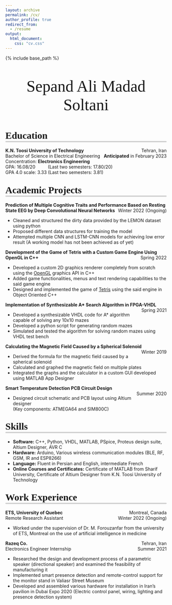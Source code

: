 ```yaml
---
layout: archive
permalink: /cv/
author_profile: true
redirect_from:
  - /resume
output:
  html_document:
    css: "cv.css"
---
```


<html>

<head>
    <title>Title of the document</title>
    <style>
        .headline {
            font-family: Calibri, "Helvetica", san-serif;
            line-height: 1.5em;
            color: black;
            font-size: 20px;
        }
        h2:after {
            content: ' ';
            display: block;
            border: 2px solid #d0d0d0;
            border-radius: 4px;
            -webkit-border-radius: 4px;
            -moz-border-radius: 4px;
            box-shadow: inset 0 1px 1px rgba(0, 0, 0, .05);
            -webkit-box-shadow: inset 0 1px 1px rgba(0, 0, 0, .05);
            -moz-box-shadow: inset 0 1px 1px rgba(0, 0, 0, .05);
        }
    </style>
    <body>
        {% include base_path %}
        <p style="text-align:center;font-size:30px;font-family:Times New Roman;font-size:50px">
            Sepand Ali Madad Soltani
        </p>
        <p style="text-align:left;">
            <h2>
                <span style="font-family:Times New Roman;font-size:30px">
       Education
    </span></h2>
            <b>K.N. Toosi University of Technology </b>
            <span style="float:right;">Tehran, Iran
          </span>
            <br>Bachelor of Science in Electrical Engineering
            <span style="float:right;">
                  <b>Anticipated</b> in February 2023
              </span>
            <br> Concentration: <b>Electronics Engineering</b>
            <br> GPA: 16.08/20 &nbsp; &nbsp; &nbsp; &nbsp;&nbsp; (Last two semesters: 17.80/20)
            <br> GPA 4.0 scale: 3.33 (Last two semesters: 3.81)
        </p>
        <p style="text-align:left;">
            <h2>
                <span style="font-family:Times New Roman;font-size:30px">
      Academic Projects
      </span></h2>
            <b>
            Prediction of Multiple Cognitive Traits and Performance Based on Resting State EEG by Deep Convolutional Neural Networks   </b>
            <span style="float:right;">Winter 2022 (Ongoing)
      </span>
            <ul>
                <li>Cleaned and structured the dirty data provided by the LEMON dataset using python</li>
                <li>Proposed different data structures for training the model</li>
                <li>Attempted multiple CNN and LSTM-CNN models for achieving low error result (A working model has not been achieved as of yet) </li>
                </ul>
            <b>
Development of the Game of Tetris with a Custom Game Engine Using OpenGL in C++  </b>
            <span style="float:right;">Spring 2022
      </span>
            <ul>
                <li>Developed a custom 2D graphics renderer completely from scratch using the <a href="https://en.wikipedia.org/wiki/OpenGL">OpenGL</a> graphics API in C++</li>
                <li>Added game functionalities, menus and text rendering capabilities to the said game engine</li>
                <li>Designed and implemented the game of <a href="https://en.wikipedia.org/wiki/Tetris">Tetris</a> using the said engine in Object Oriented C++</li>
            </ul>
            <b>
Implementation of Synthesizable A* Search Algorithm in FPGA-VHDL </b>
            <span style="float:right;">Spring 2021
      </span>
            <ul>
                <li>Developed a synthesizable VHDL code for A* algorithm capable of solving any 10x10 mazes</li>
                <li>Developed a python script for generating random mazes</li>
                <li>Simulated and tested the algorithm for solving random mazes using VHDL test bench</li>
            </ul>
            <b>
            
Calculating the Magnetic Field Caused by a Spherical Solenoid </b>
            <span style="float:right;">Winter 2019
      </span>
            <ul>
                <li>Derived the formula for the magnetic field caused by a spherical solenoid </li>
                <li>Calculated and graphed the magnetic field on multiple plates</li>
                <li>Integrated the graphs and the calculator in a custom GUI developed using MATLAB App Designer</li>
            </ul>
            <b>
Smart Temperature Detection PCB Circuit Design	
 </b>
            <span style="float:right;">Summer 2020
      </span>
            <ul>
                <li>Designed circuit schematic and PCB layout using Altium designer
                    <br>(Key components: ATMEGA64 and SIM800C) </li>
            </ul>
        </p>
        <p style="text-align:left;">
            <h2>
                <span style="font-family:Times New Roman;font-size:30px">
      Skills
      </span></h2>
            <ul>
                <li> <b> Software:</b> C++, Python, VHDL, MATLAB, PSpice, Proteus design suite, Altium Designer, AVR C </li>
                <li> <b> Hardware:</b> Arduino, Various wireless communication modules (BLE, RF, GSM, IR and ESP8266) </li>
                <li> <b> Language:</b> Fluent in Persian and English, intermediate French </li>
                <li> <b> Online Courses and Certificates:</b> Certificate of MATLAB from Sharif University, Certificate of Altium Designer from K.N. Toosi University of Technology </li>
            </ul>
        </p>
        <p style="text-align:left;">
            <h2>
                <span style="font-family:Times New Roman;font-size:30px">
       Work Experience
    </span></h2>
            <b>ETS, University of Quebec   </b>
            <span style="float:right;">Montreal, Canada
          </span>
            <br>Remote Research Assistant
            <span style="float:right;">
                 Winter 2022 (Ongoing)
              </span>
            <ul>
                <li> Worked under the supervision of Dr. M. Forouzanfar from the university of ETS, Montreal on the use of artificial intelligence in medicine</li>
            </ul>            <b>Razeq Co. </b>
            <span style="float:right;">Tehran, Iran
          </span>
            <br>Electronics Engineer Internship
            <span style="float:right;">
                 Summer 2021
              </span>
            <ul>
                <li> Researched the design and development process of a parametric speaker (directional speaker) and examined the feasibility of manufacturing it</li>
                <li>Implemented smart presence detection and remote-control support for the monitor stand in Valiasr Street Museum </li>
                <li> Developed and assembled various hardware for installation in Iran’s pavilion in Dubai Expo 2020 (Electric control panel, wiring, lighting and presence detection system)</li>
            </ul>
        </p>
    </body>
</head>

</html>